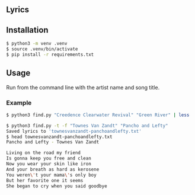 ## Lyrics

## Installation

```bash
$ python3 -m venv .venv
$ source .venv/bin/activate
$ pip install -r requirements.txt
```

## Usage

Run from the command line with the artist name and song title.

### Example

```bash
$ python3 find.py "Creedence Clearwater Revival" "Green River" | less
```

```bash
$ python3 find.py -t -f "Townes Van Zandt" "Pancho and Lefty"
Saved lyrics to 'townesvanzandt-panchoandlefty.txt'
$ head townesvanzandt-panchoandlefty.txt
Pancho and Lefty - Townes Van Zandt

Living on the road my friend
Is gonna keep you free and clean
Now you wear your skin like iron
And your breath as hard as kerosene
You weren\'t your mama\'s only boy
But her favorite one it seems
She began to cry when you said goodbye
```
